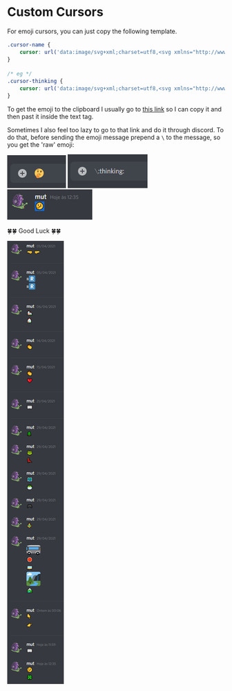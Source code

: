 Custom Cursors
==================

For emoji cursors, you can just copy the following template.

```css
.cursor-name {
    cursor: url('data:image/svg+xml;charset=utf8,<svg xmlns="http://www.w3.org/2000/svg" viewBox="0 0 60 60" height="40" width="40"><text x="0" y="40" font-size="40">REPLACE WITH EMOJI</text></svg>'), auto;
}

/* eg */
.cursor-thinking {
    cursor: url('data:image/svg+xml;charset=utf8,<svg xmlns="http://www.w3.org/2000/svg" viewBox="0 0 60 60" height="40" width="40"><text x="0" y="40" font-size="40">🤔</text></svg>'), auto;
}
```

To get the emoji to the clipboard I usually go to [this link](https://emojipedia.org/thinking-face/) so I can copy it and then past it inside the text tag. 

Sometimes I also feel too lazy to go to that link and do it through discord. To do that, before sending the emoji message prepend a `\` to the message, so you get the 'raw' emoji:


![](img/discord-emoji-1.png)
![](img/discord-emoji-2.png)
![](img/discord-emoji-3.png)

🍀🍀 Good Luck 🍀🍀

![](img/discord-emoji-4.png)